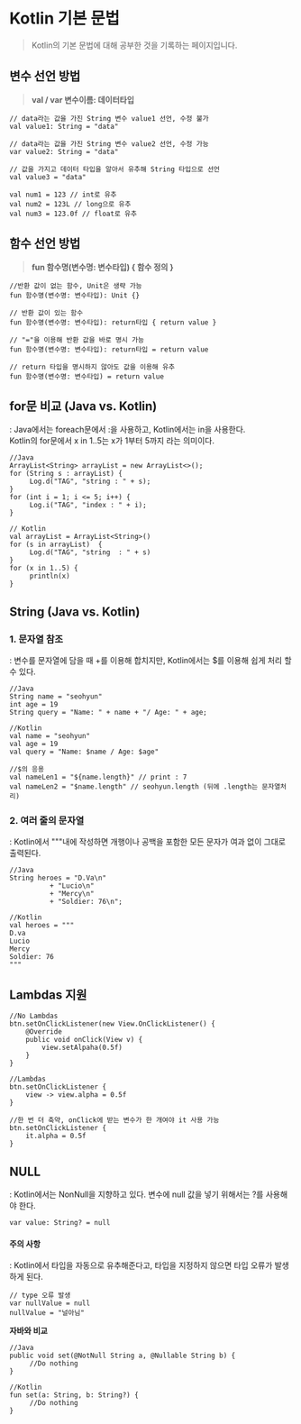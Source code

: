 # Kotlin 기본 문법
> Kotlin의 기본 문법에 대해 공부한 것을 기록하는 페이지입니다.

## 변수 선언 방법
> **val / var 변수이름: 데이터타입**

    // data라는 값을 가진 String 변수 value1 선언, 수정 불가
    val value1: String = "data"

    // data라는 값을 가진 String 변수 value2 선언, 수정 가능
    var value2: String = "data"

    // 값을 가지고 데이터 타입을 알아서 유추해 String 타입으로 선언
    val value3 = "data"

    val num1 = 123 // int로 유추
    val num2 = 123L // long으로 유추
    val num3 = 123.0f // float로 유추


## 함수 선언 방법
> **fun 함수명(변수명: 변수타입) { 함수 정의 }**

    //반환 값이 없는 함수, Unit은 생략 가능
    fun 함수명(변수명: 변수타입): Unit {}

    // 반환 값이 있는 함수  
    fun 함수명(변수명: 변수타입): return타입 { return value }

    // "="을 이용해 반환 값을 바로 명시 가능
    fun 함수명(변수명: 변수타입): return타입 = return value

    // return 타입을 명시하지 않아도 값을 이용해 유추
    fun 함수명(변수명: 변수타입) = return value

## for문 비교 (Java vs. Kotlin)
: Java에서는 foreach문에서 :을 사용하고, Kotlin에서는 in을 사용한다.  
Kotlin의 for문에서 x in 1..5는 x가 1부터 5까지 라는 의미이다.

    //Java
    ArrayList<String> arrayList = new ArrayList<>();
    for (String s : arrayList) {
         Log.d("TAG", "string : " + s);
    }
    for (int i = 1; i <= 5; i++) {
         Log.i("TAG", "index : " + i);
    }

    // Kotlin
    val arrayList = ArrayList<String>()
    for (s in arrayList)  {
         Log.d("TAG", "string  : " + s)
    }
    for (x in 1..5) {
         println(x)
    }



## String (Java vs. Kotlin)

### 1. 문자열 참조
: 변수를 문자열에 담을 때 +를 이용해 합치지만, Kotlin에서는 $를 이용해 쉽게 처리 할 수 있다.

    //Java
    String name = "seohyun"
    int age = 19
    String query = "Name: " + name + "/ Age: " + age;

    //Kotlin
    val name = "seohyun"
    val age = 19
    val query = "Name: $name / Age: $age"

    //$의 응용
    val nameLen1 = "${name.length}" // print : 7
    val nameLen2 = "$name.length" // seohyun.length (뒤에 .length는 문자열처리)

### 2. 여러 줄의 문자열
: Kotlin에서 """내에 작성하면 개행이나 공백을 포함한 모든 문자가 여과 없이 그대로 출력된다.

    //Java
    String heroes = "D.Va\n"
              + "Lucio\n"
              + "Mercy\n"
              + "Soldier: 76\n";

    //Kotlin
    val heroes = """
    D.va
    Lucio
    Mercy
    Soldier: 76
    """

## Lambdas 지원

    //No Lambdas
    btn.setOnClickListener(new View.OnClickListener() {
        @Override
        public void onClick(View v) {
            view.setAlpaha(0.5f)
        }
    }

    //Lambdas
    btn.setOnClickListener {
        view -> view.alpha = 0.5f
    }

    //한 번 더 축약, onClick에 받는 변수가 한 개여야 it 사용 가능
    btn.setOnClickListener {
        it.alpha = 0.5f
    }

## NULL
: Kotlin에서는 NonNull을 지향하고 있다. 변수에 null 값을 넣기 위해서는 ?를 사용해야 한다.

    var value: String? = null

#### 주의 사항
: Kotlin에서 타입을 자동으로 유추해준다고, 타입을 지정하지 않으면 타입 오류가 발생하게 된다.

    // type 오류 발생
    var nullValue = null
    nullValue = "널아님"

**자바와 비교**

    //Java
    public void set(@NotNull String a, @Nullable String b) {
         //Do nothing
    }

    //Kotlin
    fun set(a: String, b: String?) {
         //Do nothing
    }
